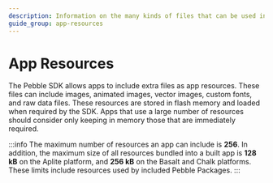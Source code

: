 ```yaml
---
description: Information on the many kinds of files that can be used inside Pebble apps.
guide_group: app-resources
---
```


# App Resources

<SdkToggle />

The Pebble SDK allows apps to include extra files as app resources. These files
can include images, animated images, vector images, custom fonts, and raw data
files. These resources are stored in flash memory and loaded when required by
the SDK. Apps that use a large number of resources should consider only keeping
in memory those that are immediately required.

:::info
The maximum number of resources an app can include is **256**. In addition, the
maximum size of all resources bundled into a built app is **128 kB** on the
Aplite platform, and **256 kB** on the Basalt and Chalk platforms. These limits
include resources used by included Pebble Packages.
:::

<SdkPlatform>
<template #local>

App resources are included in a project by being listed in the `media` property
of `package.json`, and are converted into suitable firmware-compatible formats
at build time. Examples of this are shown in each type of resource's respective
guide.

</template>
<template #cloudpebble>

App resources are included in a project by clicking the 'Add New' button under
'Resources' and specifying the 'Resource Type' as appropriate. These are then
converted into suitable firmware-compatible formats at build time.

</template>
</SdkPlatform>
